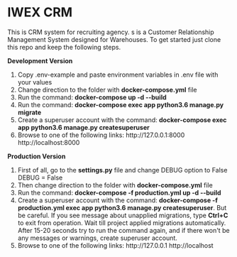 # IWEX CRM
This is CRM system for recruiting agency.
s is a Customer Relationship Management System designed for Warehouses. To get started just clone this repo and keep the following steps.</p>

<b>Development Version</b>

<ol>
  <li>Copy .env-example and paste environment variables in .env file with your values</li>
  <li>Change direction to the folder with <b>docker-compose.yml</b> file</li>
  <li>Run the command: <b>docker-compose up -d --build</b></li>
  <li>Run the command: <b>docker-compose exec app python3.6 manage.py migrate</b></li>
  <li>Create a superuser account with the command: <b>docker-compose exec app python3.6 manage.py createsuperuser</b></li>
  <li>Browse to one of the following links:       http://127.0.0.1:8000       http://localhost:8000</li>
</ol>

<b>Production Version</b>

<ol>
  <li>First of all, go to the <b>settings.py</b> file and change DEBUG option to False   DEBUG = False</li>
  <li>Then change direction to the folder with <b>docker-compose.yml</b> file</li>
  <li>Run the command: <b>docker-compose -f production.yml up -d --build</b></li>
  <li>Create a superuser account with the command: <b>docker-compose -f production.yml exec app python3.6 manage.py createsuperuser</b>. 
  But be careful. If you see message about unapplied migrations, type <b>Ctrl+C</b> to exit from operation. Wait till project applied migrations automatically. After 15-20 seconds try to run the command again, and if there won't be any messages or warnings, create superuser account.</li>
  <li>Browse to one of the following links:       http://127.0.0.1       http://localhost</li>
</ol>

